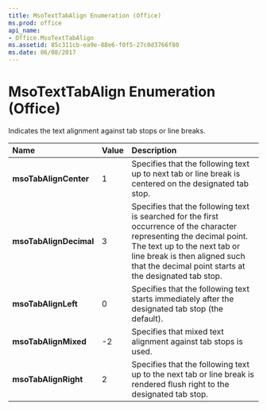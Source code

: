 ```yaml
---
title: MsoTextTabAlign Enumeration (Office)
ms.prod: office
api_name:
- Office.MsoTextTabAlign
ms.assetid: 85c311cb-ea9e-88e6-f0f5-27c0d3766f80
ms.date: 06/08/2017
---
```



# MsoTextTabAlign Enumeration (Office)

Indicates the text alignment against tab stops or line breaks.



|Name|Value|Description|
|:-----|:-----|:-----|
|**msoTabAlignCenter**|1|Specifies that the following text up to next tab or line break is centered on the designated tab stop.|
|**msoTabAlignDecimal**|3|Specifies that the following text is searched for the first occurrence of the character representing the decimal point. The text up to the next tab or line break is then aligned such that the decimal point starts at the designated tab stop.|
|**msoTabAlignLeft**|0|Specifies that the following text starts immediately after the designated tab stop (the default).|
|**msoTabAlignMixed**|-2|Specifies that mixed text alignment against tab stops is used.|
|**msoTabAlignRight**|2|Specifies that the following text up to the next tab or line break is rendered flush right to the designated tab stop.|

